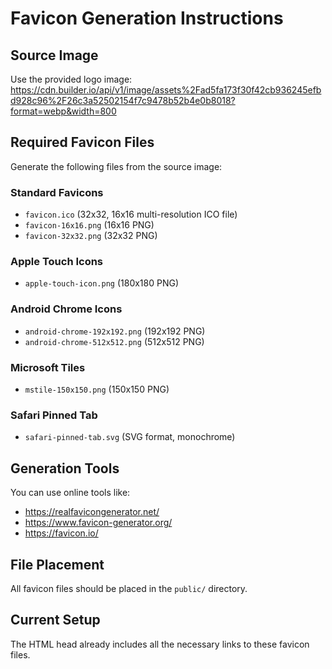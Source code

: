# Favicon Generation Instructions

## Source Image

Use the provided logo image: https://cdn.builder.io/api/v1/image/assets%2Fad5fa173f30f42cb936245efbd928c96%2F26c3a52502154f7c9478b52b4e0b8018?format=webp&width=800

## Required Favicon Files

Generate the following files from the source image:

### Standard Favicons

- `favicon.ico` (32x32, 16x16 multi-resolution ICO file)
- `favicon-16x16.png` (16x16 PNG)
- `favicon-32x32.png` (32x32 PNG)

### Apple Touch Icons

- `apple-touch-icon.png` (180x180 PNG)

### Android Chrome Icons

- `android-chrome-192x192.png` (192x192 PNG)
- `android-chrome-512x512.png` (512x512 PNG)

### Microsoft Tiles

- `mstile-150x150.png` (150x150 PNG)

### Safari Pinned Tab

- `safari-pinned-tab.svg` (SVG format, monochrome)

## Generation Tools

You can use online tools like:

- https://realfavicongenerator.net/
- https://www.favicon-generator.org/
- https://favicon.io/

## File Placement

All favicon files should be placed in the `public/` directory.

## Current Setup

The HTML head already includes all the necessary links to these favicon files.
